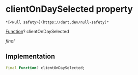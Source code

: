 


# clientOnDaySelected property




    *[<Null safety>](https://dart.dev/null-safety)*


[Function](https://api.flutter.dev/flutter/dart-core/Function-class.html)? clientOnDaySelected
  
_final_






## Implementation

```dart
final Function? clientOnDaySelected;


```







